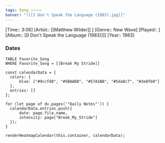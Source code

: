 ```yaml
---
tags: Song ⭐⭐⭐⭐ 
banner: "![[I Don't Speak the Language (1983).jpg]]"
---
```

[Time:: 3:06]
[Artist:: [[Matthew Wilder]] ]
[Genre:: New Wave]
[Played:: ]
[Album:: [[I Don't Speak the Language (1983)]]]
[Year:: 1983]
### Dates
````dataview
TABLE Favorite_Song
WHERE Favorite_Song = [[Break My Stride]]
````
  ```dataviewjs
const calendarData = { 
	colors: { 
		blue: ["#9ccfd8", "#5BAAB8", "#57A1BB", "#5da8c7", "#3e8fb0"] 
	}, 
	entries: [] 
}; 

for (let page of dv.pages('"Daily Notes"')) { 
	calendarData.entries.push({ 
		date: page.file.name, 
		intensity: page["Break_My_Stride"]
	}); 
} 

renderHeatmapCalendar(this.container, calendarData);
```
